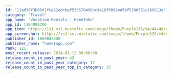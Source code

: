 ```yaml
---
id: "11ad36f3b05d1fce22edcbaf533678496bc9a16ff8994450f5330731c168b13a"
category: "Travel"
app_name: "Vacation Rentals - HomeToGo"
app_id: 1104996296
app_icon: https://is1-ssl.mzstatic.com/image/thumb/Purple116/v4/44/4d/42/444d42f0-61c5-5796-52af-349aff356775/AppIcon-0-0-1x_U007emarketing-0-7-0-85-220.png/1024x1024bb.png
app_screenshot: https://is1-ssl.mzstatic.com/image/thumb/Purple126/v4/ed/0d/93/ed0d932b-7e82-193d-9832-0484b1ee41a3/3bf5189a-8fa7-43be-a0bc-61cb9235e0e5_US_-_6.5.jpg/1242x2688bb.png
publisher_id: 1089843808
publisher_name: "hometogo.com"
rank: 121
most_recent_release: 2024-01-12 00:00:00
release_count_in_past_year: 42
release_count_in_past_year_category: 17
release_count_in_past_year_top_in_category: 35
---
```

